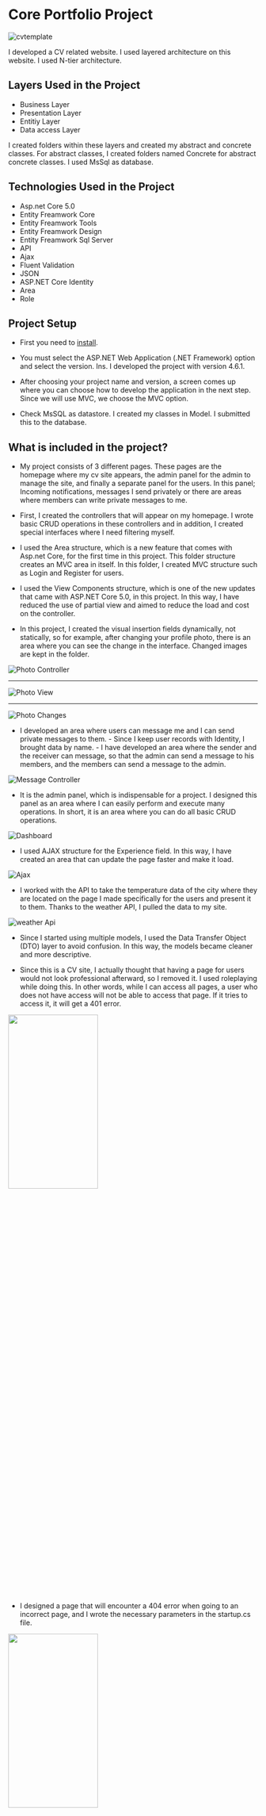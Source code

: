 # Core Portfolio Project

![cvtemplate](Readmeimages//coreportfolio.gif)

I developed a CV related website. I used layered architecture on this website. I used N-tier architecture.

## Layers Used in the Project

* Business Layer
* Presentation Layer 
* Entitiy Layer
* Data access Layer

I created folders within these layers and created my abstract and concrete classes. For abstract classes, I created folders named Concrete for abstract concrete classes.
I used MsSql as database.

## Technologies Used in the Project

* Asp.net Core 5.0
* Entity Freamwork Core
* Entity Freamwork Tools
* Entity Freamwork Design
* Entity Freamwork Sql Server
* API
* Ajax
* Fluent Validation
* JSON
* ASP.NET Core Identity
* Area
* Role

## Project Setup
* First you need to [install](https://visualstudio.microsoft.com/tr/).

* You must select the ASP.NET Web Application (.NET Framework) option and select the version. Ins. I developed the project with version 4.6.1.

* After choosing your project name and version, a screen comes up where you can choose how to develop the application in the next step. Since we will use MVC, we choose the MVC option.

* Check MsSQL as datastore. I created my classes in Model. I submitted this to the database.

## What is included in the project?

* My project consists of 3 different pages. These pages are the homepage where my cv site appears, the admin panel for the admin to manage the site, and finally a separate panel for the users. In this panel; Incoming notifications, messages I send privately or there are areas where members can write private messages to me.

* First, I created the controllers that will appear on my homepage. I wrote basic CRUD operations in these controllers and in addition, I created special interfaces where I need filtering myself.

* I used the Area structure, which is a new feature that comes with Asp.net Core, for the first time in this project. This folder structure creates an MVC area in itself. In this folder, I created MVC structure such as Login and Register for users.

* I used the View Components structure, which is one of the new updates that came with ASP.NET Core 5.0, in this project. In this way, I have reduced the use of partial view and aimed to reduce the load and cost on the controller.

* In this project, I created the visual insertion fields dynamically, not statically, so for example, after changing your profile photo, there is an area where you can see the change in the interface. Changed images are kept in the folder.

![Photo Controller](Readmeimages//photocontroller.PNG)

---

![Photo View](Readmeimages//photoview.PNG)

---

![Photo Changes](Readmeimages//photochanges.gif)


* I developed an area where users can message me and I can send private messages to them.
       - Since I keep user records with Identity, I brought data by name.
       - I have developed an area where the sender and the receiver can message, so that the admin can send a message to his members, and the members can send a message to the admin.

![Message Controller](Readmeimages//messagecontroller.gif)

* It is the admin panel, which is indispensable for a project. I designed this panel as an area where I can easily perform and execute many operations. In short, it is an area where you can do all basic CRUD operations.

![Dashboard](Readmeimages//dashboard.gif)


* I used AJAX structure for the Experience field. In this way, I have created an area that can update the page faster and make it load.

![Ajax](Readmeimages//ajax.gif)

* I worked with the API to take the temperature data of the city where they are located on the page I made specifically for the users and present it to them. Thanks to the weather API, I pulled the data to my site.

![weather Api](Readmeimages//weatherapi.gif)

* Since I started using multiple models, I used the Data Transfer Object (DTO) layer to avoid confusion. In this way, the models became cleaner and more descriptive.

* Since this is a CV site, I actually thought that having a page for users would not look professional afterward, so I removed it. I used roleplaying while doing this. In other words, while I can access all pages, a user who does not have access will not be able to access that page. If it tries to access it, it will get a 401 error.

<img src="Readmeimages//401error.PNG"  width="60%" height="30%">

* I designed a page that will encounter a 404 error when going to an incorrect page, and I wrote the necessary parameters in the startup.cs file.

<img src="Readmeimages//404error.PNG"  width="60%" height="30%">

````
services.AddMvc(config =>
            {
                var policy = new AuthorizationPolicyBuilder()
                                .RequireAuthenticatedUser()
                                .Build();
                config.Filters.Add(new AuthorizeFilter(policy));
            });
            services.AddMvc();
            services.AddAuthentication(
                    CookieAuthenticationDefaults.AuthenticationScheme)
                .AddCookie(x =>
                {
                    x.LoginPath = "AdminLogin/Index/";
                });


            services.ConfigureApplicationCookie(options =>
            {
                options.Cookie.HttpOnly = true;
                options.ExpireTimeSpan = TimeSpan.FromMinutes(100);
                options.AccessDeniedPath = "/ErrorPage/Index";
                options.LoginPath = "/WriterArea/Login/Index";
            });
````

***I developed this project with the course found at [udemy](https://www.udemy.com/course/aspnet-core-5-ile-name-adim-web-development/) by [@muratyucedag](https://github.com/MuratYucedag).***
